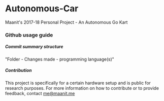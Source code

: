 # Autonomous-Car
Maanit's 2017-18 Personal Project - An Autonomous Go Kart

### Github usage guide
##### Commit summary structure
"Folder - Changes made - programming language(s)"

##### Contribution
This project is specifically for a certain hardware setup and is public for research purposes. For more information on how to contribute or to provide feedback, contact me@maanit.me
